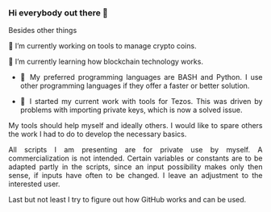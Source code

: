 ### Hi everybody out there 🐍

Besides other things

<!--
**ztenretep/ztenretep** is a ✨ _special_ ✨ repository because its `README.md` (this file) appears on your GitHub profile.

Here are some ideas to get you started:

- 🔭 I’m currently working on tools to ...
- 🌱 I’m currently learning how ...
- 👯 I’m looking to collaborate on ...
- 🤔 I’m looking for help with ...
- 💬 Ask me about ...
- 📫 How to reach me: ...
- 😄 Pronouns: ... 
- ⚡ Fun fact: ...
-->
🔭 I’m currently working on tools to manage crypto coins.

🌱 I’m currently learning how blockchain technology works.

- <p align="justify">💾 My preferred programming languages are BASH and Python. I use other programming languages if they offer a faster or better solution.</p>

- <p align="justify">💾 I started my current work with tools for Tezos. This was driven by problems with importing private keys, which is now a solved issue.</p>

<p align="justify">My tools should help myself and ideally others. I would like to spare others the work I had to do to develop the necessary basics.</p>

<p align="justify">All scripts I am presenting are for private use by myself. A commercialization is not intended. Certain variables or constants are to be adapted partly in the scripts, since an input possibility makes only then sense, if inputs have often to be changed. I leave an adjustment to the interested user.</p>

<p align="justify">Last but not least I try to figure out how GitHub works and can be used.<p>
